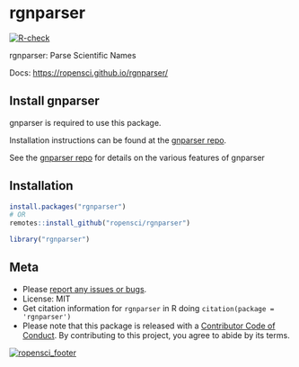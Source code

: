 rgnparser
=========



[![R-check](https://github.com/ropensci/rgnparser/workflows/R-check/badge.svg)](https://github.com/ropensci/rgnparser/actions/)

rgnparser: Parse Scientific Names

Docs: <https://ropensci.github.io/rgnparser/>

## Install gnparser

gnparser is required to use this package.

Installation instructions can be found at the [gnparser repo][gnparser]. 

See the [gnparser repo][gnparser] for details on the various features of gnparser

## Installation


```r
install.packages("rgnparser")
# OR
remotes::install_github("ropensci/rgnparser")
```


```r
library("rgnparser")
```


## Meta

* Please [report any issues or bugs](https://github.com/ropensci/rgnparser/issues).
* License: MIT
* Get citation information for `rgnparser` in R doing `citation(package = 'rgnparser')`
* Please note that this package is released with a [Contributor Code of Conduct](https://ropensci.org/code-of-conduct/). By contributing to this project, you agree to abide by its terms.

[![ropensci_footer](https://ropensci.org/public_images/github_footer.png)](https://ropensci.org)

[gnparser]: https://gitlab.com/gogna/gnparser
